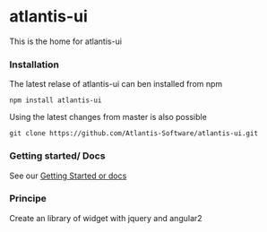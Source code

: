 # atlantis-ui

This is the home for atlantis-ui

### Installation

The latest relase of atlantis-ui can ben installed from npm

`npm install atlantis-ui`

Using the latest changes from master is also possible 

`git clone https://github.com/Atlantis-Software/atlantis-ui.git`

### Getting started/ Docs

See our [Getting Started or docs](https://Atlantis-Software.github.io/atlantis-ui/)

### Principe

Create an library of widget with jquery and angular2
